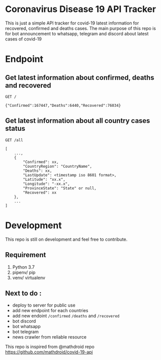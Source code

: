 # Coronavirus Disease 19 API Tracker

This is just a simple API tracker for covid-19 latest information for recovered, confirmed and deaths cases. The main purpose of this repo is for bot announcement to whatsapp, telegram and discord about latest cases of covid-19


# Endpoint

## Get latest information about confirmed, deaths and recovered
```
GET /
```

```
{"Confirmed":167447,"Deaths":6440,"Recovered":76034}
```
## Get latest information about all country cases status
```
GET /all
```
```
[
    ...,
    {
        "Confirmed": xx,
        "CountryRegion": "CountryName",
        "Deaths": xx,
        "LastUpdate": <timestamp iso 8601 format>,
        "Latitude": "xx.x",
        "Longitude": "-xx.x",
        "ProvinceState": "State" or null,
        "Recovered": xx
    },
    ...
]
```

# Development
This repo is still on development and feel free to contribute.
## Requirement
1. Python 3.7
2. pipenv/ pip
3. venv/ virtualenv


## Next to do :
- deploy to server for public use
- add new endpoint for each countries
- add new endoint `/confirmed` `/deaths` and `/recovered`
- bot discord
- bot whatsapp
- bot telegram
- news crawler from reliable resource

This repo is inspired from @mathdroid repo https://github.com/mathdroid/covid-19-api
